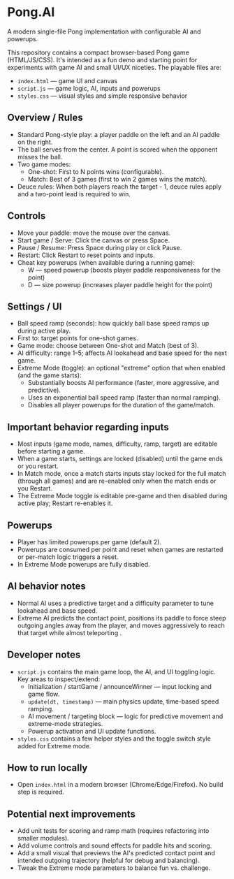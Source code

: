 # Pong.AI

A modern single-file Pong implementation with configurable AI and powerups.

This repository contains a compact browser-based Pong game (HTML/JS/CSS). It's intended as a fun demo and starting point for experiments with game AI and small UI/UX niceties. The playable files are:

- `index.html` — game UI and canvas
- `script.js` — game logic, AI, inputs and powerups
- `styles.css` — visual styles and simple responsive behavior

Overview / Rules
----------------
- Standard Pong-style play: a player paddle on the left and an AI paddle on the right.
- The ball serves from the center. A point is scored when the opponent misses the ball.
- Two game modes:
  - One-shot: First to N points wins (configurable).
  - Match: Best of 3 games (first to win 2 games wins the match).
- Deuce rules: When both players reach the target - 1, deuce rules apply and a two-point lead is required to win.

Controls
--------
- Move your paddle: move the mouse over the canvas.
- Start game / Serve: Click the canvas or press Space.
- Pause / Resume: Press Space during play or click Pause.
- Restart: Click Restart to reset points and inputs.
- Cheat key powerups (when available during a running game):
  - W — speed powerup (boosts player paddle responsiveness for the point)
  - D — size powerup (increases player paddle height for the point)

Settings / UI
-------------
- Ball speed ramp (seconds): how quickly ball base speed ramps up during active play.
- First to: target points for one-shot games.
- Game mode: choose between One-shot and Match (best of 3).
- AI difficulty: range 1–5; affects AI lookahead and base speed for the next game.
- Extreme Mode (toggle): an optional "extreme" option that when enabled (and the game starts):
  - Substantially boosts AI performance (faster, more aggressive, and predictive).
  - Uses an exponential ball speed ramp (faster than normal ramping).
  - Disables all player powerups for the duration of the game/match.

Important behavior regarding inputs
----------------------------------
- Most inputs (game mode, names, difficulty, ramp, target) are editable before starting a game.
- When a game starts, settings are locked (disabled) until the game ends or you restart.
- In Match mode, once a match starts inputs stay locked for the full match (through all games) and are re-enabled only when the match ends or you Restart.
- The Extreme Mode toggle is editable pre-game and then disabled during active play; Restart re-enables it.

Powerups
--------
- Player has limited powerups per game (default 2).
- Powerups are consumed per point and reset when games are restarted or per-match logic triggers a reset.
- In Extreme Mode powerups are fully disabled.

AI behavior notes
-----------------
- Normal AI uses a predictive target and a difficulty parameter to tune lookahead and base speed.
- Extreme AI predicts the contact point, positions its paddle to force steep outgoing angles away from the player, and moves aggressively to reach that target while almost teleporting .

Developer notes
---------------
- `script.js` contains the main game loop, the AI, and UI toggling logic. Key areas to inspect/extend:
  - Initialization / startGame / announceWinner — input locking and game flow.
  - `update(dt, timestamp)` — main physics update, time-based speed ramping.
  - AI movement / targeting block — logic for predictive movement and extreme-mode strategies.
  - Powerup activation and UI update functions.
- `styles.css` contains a few helper styles and the toggle switch style added for Extreme mode.

How to run locally
------------------
- Open `index.html` in a modern browser (Chrome/Edge/Firefox). No build step is required.

Potential next improvements
---------------------------
- Add unit tests for scoring and ramp math (requires refactoring into smaller modules).
- Add volume controls and sound effects for paddle hits and scoring.
- Add a small visual that previews the AI's predicted contact point and intended outgoing trajectory (helpful for debug and balancing).
- Tweak the Extreme mode parameters to balance fun vs. challenge.
